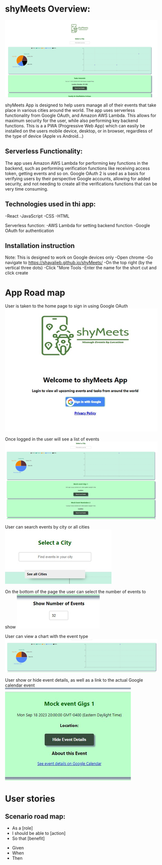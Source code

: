 # shyMeets Overview:

![Main image](src/img/Large%20Screenshot.PNG)

shyMeets App is designed to help users manage all of their events that take place in various cities around the world. The app uses serverless functionality from Google OAuth, and Amazon AWS Lambda. This allows for maximum security for the user, while also performing key backend functions. This is a a PWA (Progressive Web App) which can easily be installed on the users mobile device, desktop, or in browser, regardless of the type of device (Apple vs Android...)

## Serverless Functionality:

The app uses Amazon AWS Lambda for performing key functions in the backend, such as performing verification functions like receiving access token, getting events and so on.
Google OAuth 2 is used as a basis for verifying users by their perspective Google accounts, allowing for added security, and not needing to create all the verifications functions that can be very time consuming.

## Technologies used in thi app:
-React
-JavaScript
-CSS
-HTML

Serverless function:
-AWS Lambda for setting backend function
-Google OAuth for authentication

## Installation instruction 

Note: This is designed to work on Google devices only
-Open chrome
-Go navigate to https://shayalieb.github.io/shyMeets/
-On the top right (by the vertical three dots)
-Click "More Tools
-Enter the name for the short cut and click create

# App Road map

User is taken to the home page to sign in using Google OAuth 
![Home page image](src/img/home-page.jpg)

Once logged in the user will see a list of events 
![List of events](src/img/list%20of%20events.jpg)

User can search events by city or all cities
![City search](src/img/search-by-city.jpg)

On the bottom of the page the user can select the number of events to show
![Number of events](src/img/number-of-events.jpg)

User can view a chart with the event type
![Event chart](src/img/events-type-chart.jpg)

User show or hide event details, as well as a link to the actual Google calendar event
![show hide event details](src/img/event-details-calendar-link.jpg)

# User stories
## Scenario road map:
<ul>
    <li>As a [role]</li>
    <li>I should be able to [action]</li>
    <li>So that [benefit]</li>
    </ul>
<ul>
<li>Given</li>
<li>When</li>
<li>Then</li>
</ul>

